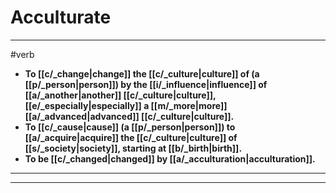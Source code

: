 # Acculturate
---
#verb
- **To [[c/_change|change]] the [[c/_culture|culture]] of (a [[p/_person|person]]) by the [[i/_influence|influence]] of [[a/_another|another]] [[c/_culture|culture]], [[e/_especially|especially]] a [[m/_more|more]] [[a/_advanced|advanced]] [[c/_culture|culture]].**
- **To [[c/_cause|cause]] (a [[p/_person|person]]) to [[a/_acquire|acquire]] the [[c/_culture|culture]] of [[s/_society|society]], starting at [[b/_birth|birth]].**
- **To be [[c/_changed|changed]] by [[a/_acculturation|acculturation]].**
---
---
